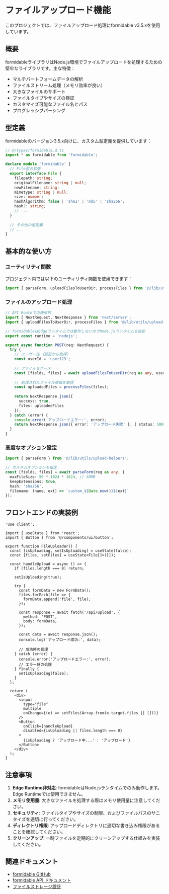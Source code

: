 # ファイルアップロード機能

このプロジェクトでは、ファイルアップロード処理にformidable v3.5.xを使用しています。

## 概要

formidableライブラリはNode.js環境でファイルアップロードを処理するための堅牢なライブラリです。主な特徴：

- マルチパートフォームデータの解析
- ファイルストリーム処理（メモリ効率が良い）
- 大きなファイルのサポート
- ファイルタイプやサイズの検証
- カスタマイズ可能なファイル名とパス
- プログレッシブパーシング

## 型定義

formidableのバージョン3.5.x向けに、カスタム型定義を提供しています：

```typescript
// @/types/formidable.d.ts
import * as formidable from 'formidable';

declare module 'formidable' {
  // File型の拡張
  export interface File {
    filepath: string;
    originalFilename: string | null;
    newFilename: string;
    mimetype: string | null;
    size: number;
    hashAlgorithm: false | 'sha1' | 'md5' | 'sha256';
    hash?: string;
    // ...
  }
  
  // その他の型定義
  // ...
}
```

## 基本的な使い方

### ユーティリティ関数

プロジェクト内では以下のユーティリティ関数を使用できます：

```typescript
import { parseForm, uploadFilesToUserDir, processFiles } from '@/lib/utils/upload-helpers';
```

### ファイルのアップロード処理

```typescript
// API Routeでの使用例
import { NextRequest, NextResponse } from 'next/server';
import { uploadFilesToUserDir, processFiles } from '@/lib/utils/upload-helpers';

// formidableはEdgeランタイムでは動作しないのでNode.jsランタイムを指定
export const runtime = 'nodejs';

export async function POST(req: NextRequest) {
  try {
    // ユーザーID（認証から取得）
    const userId = 'user123';
    
    // ファイルをパース
    const [fields, files] = await uploadFilesToUserDir(req as any, userId);
    
    // 処理されたファイル情報を取得
    const uploadedFiles = processFiles(files);
    
    return NextResponse.json({
      success: true,
      files: uploadedFiles
    });
  } catch (error) {
    console.error('アップロードエラー:', error);
    return NextResponse.json({ error: 'アップロード失敗' }, { status: 500 });
  }
}
```

### 高度なオプション設定

```typescript
import { parseForm } from '@/lib/utils/upload-helpers';

// カスタムオプションを指定
const [fields, files] = await parseForm(req as any, {
  maxFileSize: 50 * 1024 * 1024, // 50MB
  keepExtensions: true,
  hash: 'sha256',
  filename: (name, ext) => `custom_${Date.now()}${ext}`
});
```

## フロントエンドの実装例

```tsx
'use client';

import { useState } from 'react';
import { Button } from '@/components/ui/button';

export function FileUploader() {
  const [isUploading, setIsUploading] = useState(false);
  const [files, setFiles] = useState<File[]>([]);
  
  const handleUpload = async () => {
    if (files.length === 0) return;
    
    setIsUploading(true);
    
    try {
      const formData = new FormData();
      files.forEach(file => {
        formData.append('file', file);
      });
      
      const response = await fetch('/api/upload', {
        method: 'POST',
        body: formData,
      });
      
      const data = await response.json();
      console.log('アップロード成功:', data);
      
      // 成功時の処理
    } catch (error) {
      console.error('アップロードエラー:', error);
      // エラー時の処理
    } finally {
      setIsUploading(false);
    }
  };
  
  return (
    <div>
      <input
        type="file"
        multiple
        onChange={(e) => setFiles(Array.from(e.target.files || []))}
      />
      <Button 
        onClick={handleUpload}
        disabled={isUploading || files.length === 0}
      >
        {isUploading ? 'アップロード中...' : 'アップロード'}
      </Button>
    </div>
  );
}
```

## 注意事項

1. **Edge Runtime非対応**: formidableはNode.jsランタイムでのみ動作します。Edge Runtimeでは使用できません。
2. **メモリ使用量**: 大きなファイルを処理する際はメモリ使用量に注意してください。
3. **セキュリティ**: ファイルタイプやサイズの制限、およびファイルパスのサニタイズを適切に行ってください。
4. **ディレクトリ権限**: アップロードディレクトリに適切な書き込み権限があることを確認してください。
5. **クリーンアップ**: 一時ファイルを定期的にクリーンアップする仕組みを実装してください。

## 関連ドキュメント

- [formidable GitHub](https://github.com/node-formidable/formidable)
- [formidable API ドキュメント](https://github.com/node-formidable/formidable/blob/master/API.md)
- [ファイルストレージ設計](./file-storage.md) 